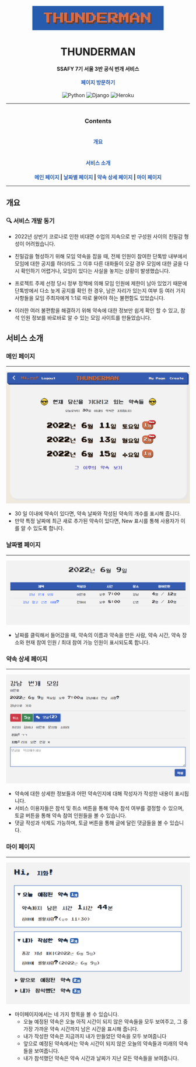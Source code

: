 <div align='center'>
    <img src="README.assets/Animation.gif">
</div>


<div align='center'>
  <h1>
    THUNDERMAN
  </h1>
</div>
<div align='center'>
  <strong>
    SSAFY 7기 서울 3반 공식 번개 서비스
  </strong>
</div>
<br>
<div align='center'><strong><a href='https://thunderman.herokuapp.com/' style='text-decoration: none; color: #2159B0;'>페이지 방문하기</a></strong></div>
<br>
<div align='center'>
     <img alt="Python" src ="https://img.shields.io/badge/Python-FFE15F.svg?&style=for-the-badge&logo=Python&logoColor=3776AB"/>
    <img alt="Django" src ="https://img.shields.io/badge/Django-092E20.svg?&style=for-the-badge&logo=Django&logoColor=white"/>
    <img alt="Heroku" src ="https://img.shields.io/badge/Heroku-430098.svg?&style=for-the-badge&logo=Heroku&logoColor=white"/>
</div>


---

<div align='center'>
  <div style='display: flex; justify-content: center;'>
     <h3>
       Contents  
     </h3> 
  </div>
  <div style='display: flex; flex-direction: column; justify-content: center; align-items: center; '>
   	<div>
        <h4>
          <a style="text-decoration: none; color: #2159B0;" href="#개요">개요</a>
        </h4>
    </div>
    <div>
      <h4>
        <a style="text-decoration: none; color: #2159B0;" href="#서비스-소개">서비스 소개</a> 
      </h4>
    </div>
    <div align='center'>
      <strong>
        <a style="text-decoration: none; color: #2159B0;" href="#메인-페이지">메인 페이지</a> |
        <a style="text-decoration: none; color: #2159B0;" href="#날짜별-페이지">날짜별 페이지</a> |
        <a style="text-decoration: none; color: #2159B0;" href="#약속-상세-페이지">약속 상세 페이지</a> |
        <a style="text-decoration: none; color: #2159B0;" href="#마이-페이지">마이 페이지</a>
      </strong>
    </div>
  </div>
</div>



---



##  개요

### :mag: 서비스 개발 동기

* 2022년 상반기 코로나로 인한 비대면 수업의 지속으로 반 구성원 사이의 친밀감 형성이 어려웠습니다.
* 친밀감을 형성하기 위해 모임 약속을 잡을 때, 전체 인원이 참여한 단톡방 내부에서 모임에 대한 공지를 하더라도 
  그 이후 다른 대화들이 오갈 경우 모임에 대한 글을 다시 확인하기 어렵거나, 모임이 있다는 사실을 놓치는 상황이 발생했습니다.

* 프로젝트 주제 선정 당시 정부 정책에 의해 모임 인원에 제한이 남아 있었기 때문에 단톡방에서 다소 늦게 공지를 확인 한 경우, 
  남은 자리가 있는지 여부 등 여러 가지 사항들을 모임 주최자에게 1:1로 따로 물어야 하는 불편함도 있었습니다.

* 이러한 여러 불편함을 해결하기 위해 약속에 대한 정보만 쉽게 확인 할 수 있고, 참석 인원 정보를 바로바로 알 수 있는 모임 사이트를 만들었습니다.



## 서비스 소개

### 메인 페이지

---

<img src="README.assets/image-20220609193301928.png" alt="image-20220609193301928" style="zoom:50%;" />

- 30 일 이내에 약속이 있다면, 약속 날짜와 작성된 약속의 개수를 표시해 줍니다.
- 만약 특정 날짜에 최근 새로 추가된 약속이 있다면, New 표시를 통해 사용자가 이를 알 수 있도록 합니다.



### 날짜별 페이지

---

<img src="README.assets/image-20220609194138499.png" alt="image-20220609194138499" style="zoom:50%;" />

- 날짜를 클릭해서 들어갔을 때, 약속의 이름과 약속을 만든 사람, 약속 시간, 
  약속 장소와 현재 참여 인원 / 최대 참여 가능 인원이 표시되도록 합니다.



### 약속 상세 페이지

---

<img src="README.assets/image-20220609201202010.png" alt="image-20220609201202010" style="zoom:50%;" />

- 약속에 대한 상세한 정보들과 어떤 약속인지에 대해 작성자가 작성한 내용이 표시됩니다.
- 서비스 이용자들은 참석 및 취소 버튼을 통해 약속 참석 여부를 결정할 수 있으며, 
  토글 버튼을 통해 약속 참여 인원들을 볼 수 있습니다. 
- 댓글 작성과 삭제도 가능하며, 토글 버튼을 통해  글에 달린 댓글들을 볼 수 있습니다.



### 마이 페이지

---

<img src="README.assets/image-20220609214707371.png" alt="image-20220609214707371" style="zoom:50%;" />

- 마이페이지에서는 네 가지 항목을 볼 수 있습니다.
  - 오늘 예정된 약속은 오늘 아직 시간이 되지 않은 약속들을 모두 보여주고, 그 중 가장 가까운 약속 시간까지 남은 시간을 표시해 줍니다.
  - 내가 작성한 약속은 지금까지 내가 만들었던 약속을 모두 보여줍니다
  - 앞으로 예정된 약속에서는 약속 시간이 되지 않은 오늘의 약속들과 미래의 약속들을 보여줍니다. 
  - 내가 참석했던 약속은 약속 시간과 날짜가 지난 모든 약속들을 보여줍니다.
